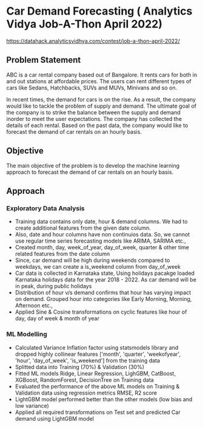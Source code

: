 # Car Demand Forecasting ( Analytics Vidya Job-A-Thon April 2022)
https://datahack.analyticsvidhya.com/contest/job-a-thon-april-2022/

## Problem Statement
ABC is a car rental company based out of Bangalore. It rents cars for both in and out stations at affordable prices. The users can rent different types of cars like Sedans, Hatchbacks, SUVs and MUVs, Minivans and so on.

In recent times, the demand for cars is on the rise. As a result, the company would like to tackle the problem of supply and demand. The ultimate goal of the company is to strike the balance between the supply and demand inorder to meet the user expectations. The company has collected the details of each rental. Based on the past data, the company would like to forecast the demand of car rentals on an hourly basis.

## Objective
The main objective of the problem is to develop the machine learning approach to forecast the demand of car rentals on an hourly basis.
  
## Approach
### Exploratory Data Analysis
  - Training data contains only date, hour & demand columns. We had to create additional features from the given date column.
  - Also, date and hour columns have non continuios data. So, we cannot use regular time series forecasting models like ARIMA, SARIMA etc.,
  - Created month, day, week_of_year, day_of_week, quarter & other time related features from the date column
  - Since, car demand will be high during weekends compared to weekdays, we can create a is_weekend column from day_of_week
  - Car data is collected in Karnataka state, Using holidays pacakge loaded Karnataka holidays data for the year 2018 - 2022. As car demand will be in peak, during public holidays
  - Distribution of hour v/s demand confirms that hour has varying impact on demand. Grouped hour into categories like Early Morning, Morning, Afternoon etc.,
  - Applied Sine & Cosine transformations on cyclic features like hour of day, day of week & month of year

### ML Modelling
  - Calculated Variance Inflation factor using statsmodels library and dropped highly collinear features ['month', 'quarter', 'weekofyear', 'hour', 'day_of_week', 'is_weekend'] from the training data
  - Splitted data into Training (70%) & Validation (30%)
  - Fitted ML models Ridge, Linear Regression, LighGBM, CatBoost, XGBoost, RandomForest, DecisionTree on Training data
  - Evaluated the performance of the above ML models on Training & Validation data using regression metrics RMSE, R2 score
  - LightGBM model performed better than the other models (low bias and low variance)
  - Applied all required transformations on Test set and predicted Car demand using LightGBM model
